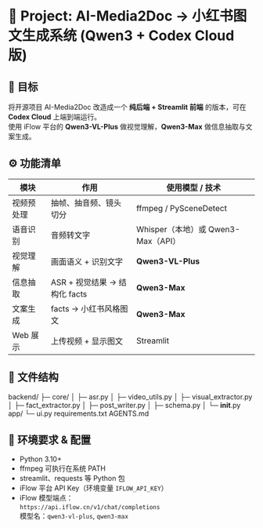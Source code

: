 # 🧠 Project: AI-Media2Doc → 小红书图文生成系统 (Qwen3 + Codex Cloud 版)

## 🎯 目标
将开源项目 AI-Media2Doc 改造成一个 **纯后端 + Streamlit 前端** 的版本，可在 **Codex Cloud** 上端到端运行。  
使用 iFlow 平台的 **Qwen3-VL-Plus** 做视觉理解，**Qwen3-Max** 做信息抽取与文案生成。

## ⚙️ 功能清单

| 模块 | 作用 | 使用模型 / 技术 |
|---|---|---|
| 视频预处理 | 抽帧、抽音频、镜头切分 | ffmpeg / PySceneDetect |
| 语音识别 | 音频转文字 | Whisper（本地）或 Qwen3-Max（API） |
| 视觉理解 | 画面语义 + 识别文字 | **Qwen3-VL-Plus** |
| 信息抽取 | ASR + 视觉结果 → 结构化 facts | **Qwen3-Max** |
| 文案生成 | facts → 小红书风格图文 | **Qwen3-Max** |
| Web 展示 | 上传视频 + 显示图文 | Streamlit |

## 🧱 文件结构

backend/
├─ core/
│ ├─ asr.py
│ ├─ video_utils.py
│ ├─ visual_extractor.py
│ ├─ fact_extractor.py
│ ├─ post_writer.py
│ ├─ schema.py
│ └─ __init__.py
app/
└─ ui.py
requirements.txt
AGENTS.md

## 🧩 环境要求 & 配置

- Python 3.10+
- ffmpeg 可执行在系统 PATH
- streamlit、requests 等 Python 包
- iFlow 平台 API Key（环境变量 `IFLOW_API_KEY`）
- iFlow 模型端点：  
  `https://api.iflow.cn/v1/chat/completions`  
  模型名：`qwen3-vl-plus`, `qwen3-max`
